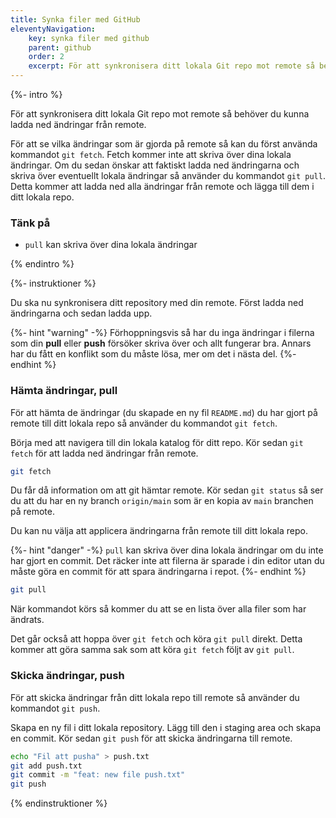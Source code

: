 ```yaml
---
title: Synka filer med GitHub
eleventyNavigation:
    key: synka filer med github
    parent: github
    order: 2
    excerpt: För att synkronisera ditt lokala Git repo mot remote så behöver du kunna ladda ned ändringar från remote.
---
```


{%- intro %}

För att synkronisera ditt lokala Git repo mot remote så behöver du kunna ladda ned ändringar från remote.

För att se vilka ändringar som är gjorda på remote så kan du först använda kommandot `git fetch`. Fetch kommer inte att skriva över dina lokala ändringar. Om du sedan önskar att faktiskt ladda ned ändringarna och skriva över eventuellt lokala ändringar så använder du kommandot `git pull`. Detta kommer att ladda ned alla ändringar från remote och lägga till dem i ditt lokala repo.

### Tänk på

- `pull` kan skriva över dina lokala ändringar

{% endintro %}

{%- instruktioner %}

Du ska nu synkronisera ditt repository med din remote. Först ladda ned ändringarna och sedan ladda upp.

{%- hint "warning" -%}
Förhoppningsvis så har du inga ändringar i filerna som din **pull** eller **push** försöker skriva över och allt fungerar bra. Annars har du fått en konflikt som du måste lösa, mer om det i nästa del.
{%- endhint %}

### Hämta ändringar, pull

För att hämta de ändringar (du skapade en ny fil `README.md`) du har gjort på remote till ditt lokala repo så använder du kommandot `git fetch`.

Börja med att navigera till din lokala katalog för ditt repo. Kör sedan `git fetch` för att ladda ned ändringar från remote.

```bash
git fetch
```

Du får då information om att git hämtar remote. Kör sedan `git status` så ser du att du har en ny branch `origin/main` som är en kopia av `main` branchen på remote.

Du kan nu välja att applicera ändringarna från remote till ditt lokala repo.

{%- hint "danger" -%}
`pull` kan skriva över dina lokala ändringar om du inte har gjort en commit. Det räcker inte att filerna är sparade i din editor utan du måste göra en commit för att spara ändringarna i repot.
{%- endhint %}

```bash
git pull
```

När kommandot körs så kommer du att se en lista över alla filer som har ändrats.

Det går också att hoppa över `git fetch` och köra `git pull` direkt. Detta kommer att göra samma sak som att köra `git fetch` följt av `git pull`.

### Skicka ändringar, push

För att skicka ändringar från ditt lokala repo till remote så använder du kommandot `git push`.

Skapa en ny fil i ditt lokala repository. Lägg till den i staging area och skapa en commit. Kör sedan `git push` för att skicka ändringarna till remote.

```bash
echo "Fil att pusha" > push.txt
git add push.txt
git commit -m "feat: new file push.txt"
git push
```

{% endinstruktioner %}
